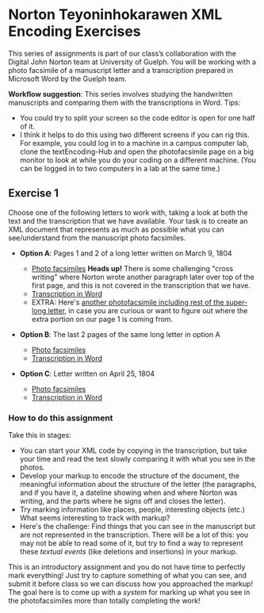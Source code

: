 # Norton Teyoninhokarawen XML Encoding Exercises 

This series of assignments is part of our class’s collaboration with the Digital
John Norton team at University of Guelph. You will be working with a
photo facsimile of a manuscript letter and a transcription prepared in Microsoft Word by
the Guelph team. 

**Workflow suggestion**: This series involves studying the handwritten manuscripts
and comparing them with the transcriptions in Word. Tips: 
* You could try to split your screen so the
code editor is open for one half of it. 
* I think it helps to do this using
two different screens if you can rig this. For example, you could log in to a machine in a campus computer lab,
clone the textEncoding-Hub and open the photofacsimile page on a big monitor to look at
while you do your coding on a different machine. (You can be logged in to two computers in a lab at the same time.) 

## Exercise 1
Choose one of the following letters to work with, taking a look at both the text
and the transcription that we have available. Your task is to create an XML document that
represents as much as possible what you can see/understand from the manuscript photo facsimiles.


* **Option A**: Pages 1 and 2 of a long letter written on March 9, 1804
     * [Photo facsimiles](Norton-Project/A_1804-03-09_pages1-2.pdf) **Heads up!** There is some challenging "cross writing"
     where Norton wrote another paragraph later over top of the first page, and this is 
     not covered in the transcription that we have.
     * [Transcription in Word](A_1804-03-09_pages1-2_WordTranscript.docx)
     * EXTRA: Here's [another photofacsimile including rest of the super-long letter](A_1804-03-09_completeLetter), in case you are curious or want to figure
     out where the extra portion on our page 1 is coming from.
    
* **Option B**: The last 2 pages of the same long letter in option A
     * [Photo facsimiles](B_1804-03-09_NortonLetter.pdf)
     * [Transcription in Word](B_1804-03-09_NL_WordTranscript.docx) 
     
* **Option C**: Letter written on April 25, 1804
     * [Photo facsimiles](1804-04-25_NortonLetterPassage.PDF)
     * [Transcription in Word](1804-04-25_NLP_Transcript.docx)
     
### How to do this assignment
Take this in stages: 
* You can start your XML code by copying in the transcription, but take your time
and read the text slowly comparing it with what you see in the photos. 
* Develop your
markup to encode the structure of the document, the meaningful information about the structure of the letter
(the paragraphs, and if you have it, a dateline showing when and where Norton was writing, and 
the parts where he signs off and closes the letter). 
* Try marking information like places, people, interesting objects (etc.) What seems
interesting to track with markup?
* Here's the challenge: Find things that you can see in the manuscript but are not represented 
in the transcription. There will be a lot of this: you may not be able to read some of it, but try to
find a way to represent these *textual events*  (like deletions and insertions) in your markup.

This is an introductory assignment and you do not have time to perfectly mark everything! 
Just try to capture something of what you can see, and submit it before class so we can discuss how you approached
the markup! The goal here is to come up with a *system* for marking up what you see in the photofacsimiles more than totally completing the work! 



